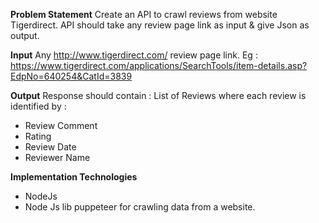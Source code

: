 **Problem Statement**
Create an API to crawl reviews from website Tigerdirect. API should take any review page link
as input & give Json as output.

**Input**
Any http://www.tigerdirect.com/ review page link. Eg :
https://www.tigerdirect.com/applications/SearchTools/item-details.asp?EdpNo=640254&CatId=3839

**Output**
Response should contain :
List of Reviews where each review is identified by :
- Review Comment
- Rating
- Review Date
- Reviewer Name

**Implementation Technologies**
- NodeJs
- Node Js lib puppeteer for crawling data from a website.